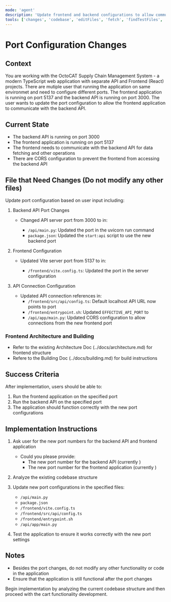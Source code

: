 ```yaml
---
mode: 'agent'
description: 'Update frontend and backend configurations to allow communication between the frontend application and the backend API on user difned ports.'
tools: ['changes', 'codebase', 'editFiles', 'fetch', 'findTestFiles', 'githubRepo', 'openSimpleBrowser', 'problems', 'runCommands', 'runTasks', 'search', 'terminalLastCommand', 'testFailure', 'usages']
---
```


# Port Configuration Changes

## Context
You are working with the OctoCAT Supply Chain Management System - a modern TypeScript web application with separate API and Frontend (React) projects.
There are mutiple user that running the application on same environmet and need to configure different ports. The frontend application is running on port 5137 and the backend API is running on port 3000. The user wants to update the port configuration to allow the frontend application to communicate with the backend API.

## Current State
- The backend API is running on port 3000
- The frontend application is running on port 5137
- The frontend needs to communicate with the backend API for data fetching and other operations
- There are CORS configuration to prevent the frontend from accessing the backend API

## File that Need Changes (Do not modify any other files)
Update port configuration based on user input including:
1. Backend API Port Changes
    - Changed API server port from 3000 to <user-input-backendport> in:
        - `/api/main.py`: Updated the port in the uvicorn run command
        - `package.json`: Updated the `start:api` script to use the new backend port

2. Frontend Configuration
    - Updated Vite server port from 5137 to <user-input-frontendport> in:
        - `/frontend/vite.config.ts`: Updated the port in the server configuration

3. API Connection Configuration
    - Updated API connection references in:
        - `/frontend/src/api/config.ts`: Default localhost API URL now points to port <user-input-backendport>
        - `/frontend/entrypoint.sh`: Updated `EFFECTIVE_API_PORT` to <user-input-backendport>
        - `/api/app/main.py`: Updated CORS configuration to allow connections from the new frontend port

### Frontend Architecture and Building
- Refer to the existing Architecture Doc (../docs/architecture.md) for frontend structure
- Refere to the Building Doc (../docs/building.md) for build instructions

## Success Criteria
After implementation, users should be able to:
1. Run the frontend application on the specified port
2. Run the backend API on the specified port
3. The application should function correctly with the new port configurations

## Implementation Instructions
1. Ask user for the new port numbers for the backend API and frontend application
    - Could you please provide:
        - The new port number for the backend API (currently <currently port>)
        - The new port number for the frontend application (currently <currently port>)
2. Analyze the existing codebase structure
3. Update new port configurations in the specified files:
   - `/api/main.py`
   - `package.json`
   - `/frontend/vite.config.ts`
   - `/frontend/src/api/config.ts`
   - `/frontend/entrypoint.sh`
   - `/api/app/main.py`

4. Test the application to ensure it works correctly with the new port settings

## Notes
- Besides the port changes, do not modify any other functionality or code in the application
- Ensure that the application is still functional after the port changes

Begin implementation by analyzing the current codebase structure and then proceed with the cart functionality development.